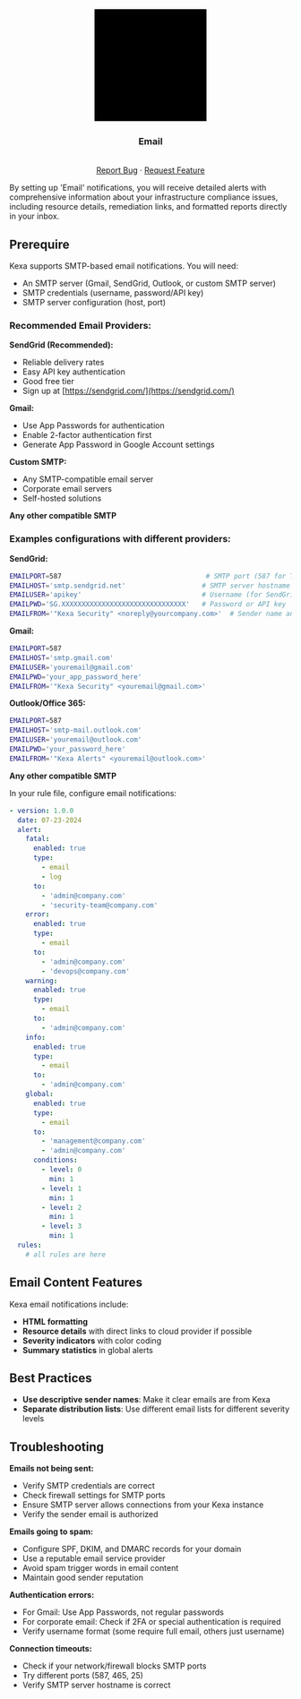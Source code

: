 <div align="center">
    <a href="https://www.kexa.io/modules">
        <img src="../../images/email-logo.png" alt="Logo" width="200"/>
    </a>
</div>

<h3 align="center">Email</h3>
<div>
  <p align="center">
    <br />
    <a href="https://github.com/4urcloud/Kexa/issues">Report Bug</a>
    ·
    <a href="https://github.com/4urcloud/Kexa/issues">Request Feature</a>
  </p>
</div>

By setting up 'Email' notifications, you will receive detailed alerts with comprehensive information about your infrastructure compliance issues, including resource details, remediation links, and formatted reports directly in your inbox.

## Prerequire

Kexa supports SMTP-based email notifications. You will need:

- An SMTP server (Gmail, SendGrid, Outlook, or custom SMTP server)
- SMTP credentials (username, password/API key)
- SMTP server configuration (host, port)

### Recommended Email Providers:

**SendGrid (Recommended):**
- Reliable delivery rates
- Easy API key authentication
- Good free tier
- Sign up at [https://sendgrid.com/](https://sendgrid.com/)

**Gmail:**
- Use App Passwords for authentication
- Enable 2-factor authentication first
- Generate App Password in Google Account settings

**Custom SMTP:**
- Any SMTP-compatible email server
- Corporate email servers
- Self-hosted solutions

**Any other compatible SMTP**

### Examples configurations with different providers:

**SendGrid:**
```bash
EMAILPORT=587                                    # SMTP port (587 for TLS, 465 for SSL, 25 for unencrypted)
EMAILHOST='smtp.sendgrid.net'                   # SMTP server hostname
EMAILUSER='apikey'                              # Username (for SendGrid, use 'apikey')
EMAILPWD='SG.XXXXXXXXXXXXXXXXXXXXXXXXXXXXXXX'   # Password or API key
EMAILFROM='"Kexa Security" <noreply@yourcompany.com>'  # Sender name and email
```

**Gmail:**
```bash
EMAILPORT=587
EMAILHOST='smtp.gmail.com'
EMAILUSER='youremail@gmail.com'
EMAILPWD='your_app_password_here'
EMAILFROM='"Kexa Security" <youremail@gmail.com>'
```

**Outlook/Office 365:**
```bash
EMAILPORT=587
EMAILHOST='smtp-mail.outlook.com'
EMAILUSER='youremail@outlook.com'
EMAILPWD='your_password_here'
EMAILFROM='"Kexa Alerts" <youremail@outlook.com>'
```

**Any other compatible SMTP**


In your rule file, configure email notifications:

```yaml
- version: 1.0.0
  date: 07-23-2024
  alert:
    fatal:
      enabled: true
      type: 
        - email
        - log   
      to:
        - 'admin@company.com'
        - 'security-team@company.com'
    error:
      enabled: true
      type: 
        - email
      to: 
        - 'admin@company.com'
        - 'devops@company.com'
    warning:
      enabled: true
      type: 
        - email
      to:
        - 'admin@company.com'
    info:
      enabled: true
      type: 
        - email
      to: 
        - 'admin@company.com'
    global:
      enabled: true
      type: 
        - email
      to: 
        - 'management@company.com'
        - 'admin@company.com'
      conditions:
        - level: 0
          min: 1
        - level: 1
          min: 1
        - level: 2
          min: 1
        - level: 3
          min: 1
  rules:
    # all rules are here
```

## Email Content Features

Kexa email notifications include:

- **HTML formatting**
- **Resource details** with direct links to cloud provider if possible
- **Severity indicators** with color coding
- **Summary statistics** in global alerts

## Best Practices

- **Use descriptive sender names**: Make it clear emails are from Kexa
- **Separate distribution lists**: Use different email lists for different severity levels

## Troubleshooting

**Emails not being sent:**
- Verify SMTP credentials are correct
- Check firewall settings for SMTP ports
- Ensure SMTP server allows connections from your Kexa instance
- Verify the sender email is authorized

**Emails going to spam:**
- Configure SPF, DKIM, and DMARC records for your domain
- Use a reputable email service provider
- Avoid spam trigger words in email content
- Maintain good sender reputation

**Authentication errors:**
- For Gmail: Use App Passwords, not regular passwords
- For corporate email: Check if 2FA or special authentication is required
- Verify username format (some require full email, others just username)

**Connection timeouts:**
- Check if your network/firewall blocks SMTP ports
- Try different ports (587, 465, 25)
- Verify SMTP server hostname is correct
